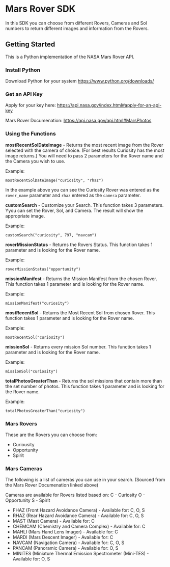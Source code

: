 # Mars Rover SDK
In this SDK you can choose from different Rovers, Cameras and Sol numbers to return different images and information from the Rovers.

## Getting Started

This is a Python implementation of the NASA Mars Rover API.

### Install Python

Download Python for your system 
https://www.python.org/downloads/

### Get an API Key

Apply for your key here: https://api.nasa.gov/index.html#apply-for-an-api-key

Mars Rover Documenation: https://api.nasa.gov/api.html#MarsPhotos

### Using the Functions

**mostRecentSolDateImage** - Returns the most recent image from the Rover selected with the camera of choice. 
(For best results Curiosity has the most image returns.) You will need to pass 2 parameters for the Rover name and the Camera you wish to use.

Example:
```   
mostRecentSolDateImage("curiosity", "rhaz")
```
In the example above you can see the Curiosity Rover was entered as the `rover_name` parameter and `rhaz` entered as the `camera` parameter. 

**customSearch** - Customize your Search. This function takes 3 parameters. Yyou can set the Rover, Sol, and Camera. The result will show the appropriate image.

Example:
```
customSearch("curiosity", 797, "navcam")
```

**roverMissionStatus** - Returns the Rovers Status. This function takes 1 parameter and is looking for the Rover name.

Example:
```
roverMissionStatus("opportunity")
```

**missionManifest** - Returns the Mission Manifest from the chosen Rover.  This function takes 1 parameter and is looking for the Rover name.

Example:
```
missionManifest("curiosity")
```

**mostRecentSol** - Returns the Most Recent Sol from chosen Rover. This function takes 1 parameter and is looking for the Rover name.

Example: 
```
mostRecentSol("curiosity")
```

**missionSol** - Returns every mission Sol number. This function takes 1 parameter and is looking for the Rover name.

Example:
```
missionSol("curiosity")
```

**totalPhotosGreaterThan** - Returns the sol missions that contain more than the set number of photos. This function takes 1 parameter and is looking for the Rover name.

Example:
```
totalPhotosGreaterThan("curiosity")
```

### Mars Rovers
These are the Rovers you can choose from:
- Curiousity
- Opportunity
- Spirit

### Mars Cameras
The following is a list of cameras you can use in your search. 
(Sourced from the Mars Rover Documenation linked above)

Cameras are available for Rovers listed based on: C - Curiosity O - Opportunity S - Spirit

 - FHAZ (Front Hazard Avoidance Camera) - Available for: C, O, S
 - RHAZ (Rear Hazard Avoidance Camera) - Available for: C, O, S
 - MAST (Mast Camera) - Available for: C
 - CHEMCAM (Chemistry and Camera Complex) - Available for: C
 - MAHLI (Mars Hand Lens Imager) - Available for: C
 - MARDI (Mars Descent Imager) - Available for: C
 - NAVCAM (Navigation Camera) - Available for: C, O, S
 - PANCAM (Panoramic Camera) - Available for: O, S
 - MINITES (Miniature Thermal Emission Spectrometer (Mini-TES) - Available for: O, S

